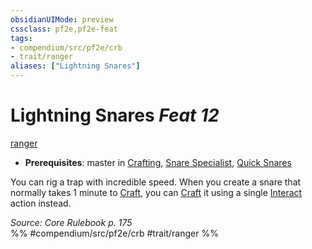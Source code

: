 ```yaml
---
obsidianUIMode: preview
cssclass: pf2e,pf2e-feat
tags:
- compendium/src/pf2e/crb
- trait/ranger
aliases: ["Lightning Snares"]
---
```

# Lightning Snares  *Feat 12*  
[ranger](rules/traits/ranger.md)  

- **Prerequisites**: master in [Crafting](compendium/skills.md#Crafting), [Snare Specialist](compendium/feats/snare-specialist.md), [Quick Snares](compendium/feats/quick-snares.md)

You can rig a trap with incredible speed. When you create a snare that normally takes 1 minute to [Craft](rules/actions/craft.md), you can [Craft](rules/actions/craft.md) it using a single [Interact](rules/actions/interact.md) action instead.

*Source: Core Rulebook p. 175*  
%% #compendium/src/pf2e/crb #trait/ranger %%
